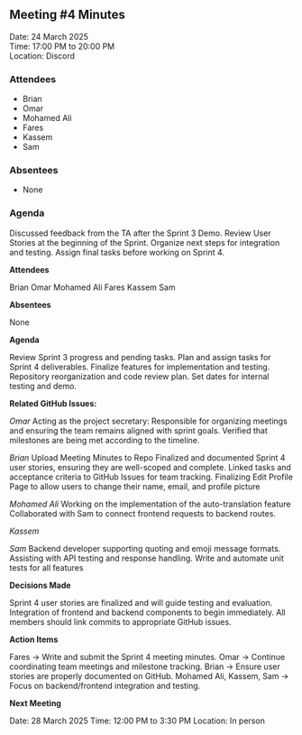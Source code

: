## Meeting #4 Minutes

Date: 24 March 2025  
Time: 17:00 PM to 20:00 PM  
Location: Discord

### Attendees

- Brian
- Omar
- Mohamed Ali
- Fares
- Kassem
- Sam

### Absentees

- None

### Agenda

Discussed feedback from the TA after the Sprint 3 Demo.
Review User Stories at the beginning of the Sprint.
Organize next steps for integration and testing.
Assign final tasks before working on Sprint 4.

**Attendees**

Brian
Omar
Mohamed Ali
Fares
Kassem
Sam

**Absentees**

None

**Agenda**

Review Sprint 3 progress and pending tasks.
Plan and assign tasks for Sprint 4 deliverables.
Finalize features for implementation and testing.
Repository reorganization and code review plan.
Set dates for internal testing and demo.

**Related GitHub Issues:**

_Omar_
Acting as the project secretary:
Responsible for organizing meetings and ensuring the team remains aligned with sprint goals.
Verified that milestones are being met according to the timeline.

_Brian_
Upload Meeting Minutes to Repo
Finalized and documented Sprint 4 user stories, ensuring they are well-scoped and complete.
Linked tasks and acceptance criteria to GitHub Issues for team tracking.
Finalizing Edit Profile Page to allow users to change their name, email, and profile picture 

_Mohamed Ali_
Working on the implementation of the auto-translation feature 
Collaborated with Sam to connect frontend requests to backend routes.

_Kassem_

_Sam_
Backend developer supporting quoting and emoji message formats.
Assisting with API testing and response handling.
Write and automate unit tests for all features

**Decisions Made**

Sprint 4 user stories are finalized and will guide testing and evaluation.
Integration of frontend and backend components to begin immediately.
All members should link commits to appropriate GitHub issues.

**Action Items**

Fares → Write and submit the Sprint 4 meeting minutes.
Omar → Continue coordinating team meetings and milestone tracking.
Brian → Ensure user stories are properly documented on GitHub. 
Mohamed Ali, Kassem, Sam → Focus on backend/frontend integration and testing.

**Next Meeting**

Date: 28 March 2025
Time: 12:00 PM to 3:30 PM
Location: In person



